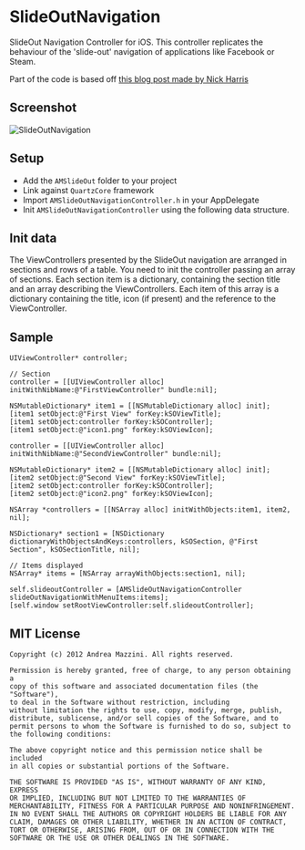 SlideOutNavigation
==================

SlideOut Navigation Controller for iOS.
This controller replicates the behaviour of the 'slide-out' navigation of applications like Facebook or Steam.

Part of the code is based off [this blog post made by Nick Harris](http://nickharris.wordpress.com/2012/02/05/ios-slide-out-navigation-code/)

Screenshot
--------------------
![SlideOutNavigation](http://www.eflatgames.com/github/AMSlideOut.png)

Setup
--------------------
* Add the ```AMSlideOut``` folder to your project
* Link against ```QuartzCore``` framework
* Import ```AMSlideOutNavigationController.h``` in your AppDelegate
* Init ```AMSlideOutNavigationController```  using the following data structure.

Init data
--------------------
The ViewControllers presented by the SlideOut navigation are arranged in sections and rows of a table.
You need to init the controller passing an array of sections. Each section item is a dictionary, containing the section title and an array describing the ViewControllers. Each item of this array is a dictionary containing the title, icon (if present) and the reference to the ViewController.

Sample
--------------------
	UIViewController* controller;
	
	// Section
	controller = [[UIViewController alloc] initWithNibName:@"FirstViewController" bundle:nil];
	
	NSMutableDictionary* item1 = [[NSMutableDictionary alloc] init];
	[item1 setObject:@"First View" forKey:kSOViewTitle];
	[item1 setObject:controller forKey:kSOController];
	[item1 setObject:@"icon1.png" forKey:kSOViewIcon];
	
	controller = [[UIViewController alloc] initWithNibName:@"SecondViewController" bundle:nil];
	
	NSMutableDictionary* item2 = [[NSMutableDictionary alloc] init];
	[item2 setObject:@"Second View" forKey:kSOViewTitle];
	[item2 setObject:controller forKey:kSOController];
	[item2 setObject:@"icon2.png" forKey:kSOViewIcon];
	
	NSArray *controllers = [[NSArray alloc] initWithObjects:item1, item2, nil];
	
	NSDictionary* section1 = [NSDictionary dictionaryWithObjectsAndKeys:controllers, kSOSection, @"First Section", kSOSectionTitle, nil];
	
	// Items displayed
	NSArray* items = [NSArray arrayWithObjects:section1, nil];

	self.slideoutController = [AMSlideOutNavigationController slideOutNavigationWithMenuItems:items];
	[self.window setRootViewController:self.slideoutController];

MIT License
--------------------
	Copyright (c) 2012 Andrea Mazzini. All rights reserved.

	Permission is hereby granted, free of charge, to any person obtaining a
	copy of this software and associated documentation files (the "Software"),
	to deal in the Software without restriction, including
	without limitation the rights to use, copy, modify, merge, publish,
	distribute, sublicense, and/or sell copies of the Software, and to
	permit persons to whom the Software is furnished to do so, subject to
	the following conditions:

	The above copyright notice and this permission notice shall be included
	in all copies or substantial portions of the Software.

	THE SOFTWARE IS PROVIDED "AS IS", WITHOUT WARRANTY OF ANY KIND, EXPRESS
	OR IMPLIED, INCLUDING BUT NOT LIMITED TO THE WARRANTIES OF
	MERCHANTABILITY, FITNESS FOR A PARTICULAR PURPOSE AND NONINFRINGEMENT.
	IN NO EVENT SHALL THE AUTHORS OR COPYRIGHT HOLDERS BE LIABLE FOR ANY
	CLAIM, DAMAGES OR OTHER LIABILITY, WHETHER IN AN ACTION OF CONTRACT,
	TORT OR OTHERWISE, ARISING FROM, OUT OF OR IN CONNECTION WITH THE
	SOFTWARE OR THE USE OR OTHER DEALINGS IN THE SOFTWARE.